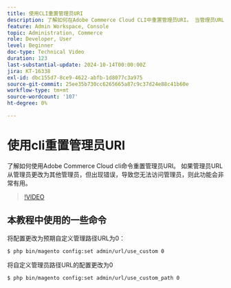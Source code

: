 ```yaml
---
title: 使用CLI重置管理员URI
description: 了解如何在Adobe Commerce Cloud CLI中重置管理员URI。 当管理员URL更改导致访问问题时，此方法会很方便。
feature: Admin Workspace, Console
topic: Administration, Commerce
role: Developer, User
level: Beginner
doc-type: Technical Video
duration: 123
last-substantial-update: 2024-10-14T00:00:00Z
jira: KT-16338
exl-id: dbc155d7-8ce9-4622-abfb-1d8077c3a975
source-git-commit: 25ee35b730cc6265665a87c9c37d24e88c41b60e
workflow-type: tm+mt
source-wordcount: '107'
ht-degree: 0%

---
```


# 使用cli重置管理员URI

了解如何使用Adobe Commerce Cloud cli命令重置管理员URI。 如果管理员URL从管理员更改为其他管理员，但出现错误，导致您无法访问管理员，则此功能会非常有用。

>[!VIDEO](https://video.tv.adobe.com/v/3439702/?learn=on&captions=chi_hans)

## 本教程中使用的一些命令

将配置更改为预期自定义管理路径URL为0：

`$ php bin/magento config:set admin/url/use_custom 0`

将自定义管理员路径URL的配置更改为0

`$ php bin/magento config:set admin/url/use_custom_path 0`
